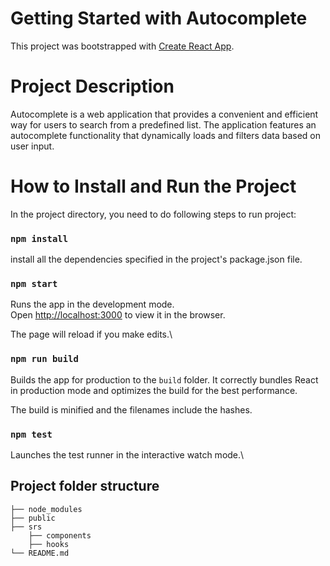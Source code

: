 # Getting Started with Autocomplete

This project was bootstrapped with [Create React App](https://github.com/facebook/create-react-app).



# Project Description

Autocomplete is a web application that provides a convenient and 
efficient way for users to search from a 
predefined list. The application features an autocomplete 
functionality that dynamically loads and filters data based 
on user input.


# How to Install and Run the Project

In the project directory, you need to do following steps to run project:

### `npm install`

install all the dependencies specified in the project's package.json file.

### `npm start`

Runs the app in the development mode.\
Open [http://localhost:3000](http://localhost:3000) to view it in the browser.

The page will reload if you make edits.\

### `npm run build`

Builds the app for production to the `build` folder.
It correctly bundles React in production mode and optimizes the build for the best performance.

The build is minified and the filenames include the hashes.


### `npm test`

Launches the test runner in the interactive watch mode.\


## Project folder structure
    ├── node_modules
    ├── public
    ├── srs
        ├── components
        ├── hooks
    └── README.md

